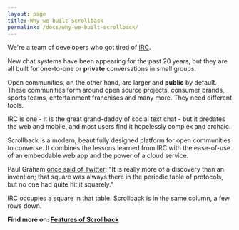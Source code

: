 ```yaml
---
layout: page
title: Why we built Scrollback
permalink: /docs/why-we-built-scrollback/
---
```


We're a team of developers who got tired of [IRC](http://en.wikipedia.org/wiki/Internet_Relay_Chat).

New chat systems have been appearing for the past 20 years, but they are all built for one-to-one or **private** conversations in small groups.

Open communities, on the other hand, are larger and **public** by default. These communities form around open source projects, consumer brands, sports teams, entertainment franchises and many more. They need different tools.

IRC is one - it is the great grand-daddy of social text chat - but it predates the web and mobile, and most users find it hopelessly complex and archaic.

Scrollback is a modern, beautifully designed platform for open communities to converse. It combines the lessons learned from IRC with the ease-of-use of an embeddable web app and the power of a cloud service.

Paul Graham [once said of Twitter](http://ycombinator.com/rfs3.html): "It is really more of a discovery than an invention; that square was always there in the periodic table of protocols, but no one had quite hit it squarely."	

IRC occupies a square in that table. Scrollback is in the same column, a few rows down.

**Find more on: [Features of Scrollback](/docs/features)**
